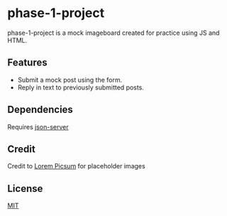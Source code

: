 # phase-1-project

phase-1-project is a mock imageboard created for practice using JS and HTML.

## Features

- Submit a mock post using the form.
- Reply in text to previously submitted posts.

## Dependencies

Requires [json-server](https://github.com/typicode/json-server)

## Credit

Credit to [Lorem Picsum](https://picsum.photos) for placeholder images

## License

[MIT](https://choosealicense.com/licenses/mit/)